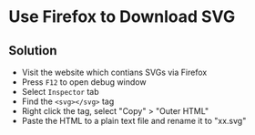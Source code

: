 # Use Firefox to Download SVG

## Solution
* Visit the website which contians SVGs via Firefox
* Press `F12` to open debug window
* Select `Inspector` tab
* Find the `<svg></svg>` tag
* Right click the tag, select "Copy" > "Outer HTML"
* Paste the HTML to a plain text file and rename it to "xx.svg"
